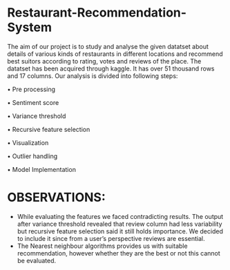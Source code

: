 # Restaurant-Recommendation-System

The aim of our project is to study and analyse the given datatset about details of various kinds of restaurants in different locations and recommend best suitors according to rating, votes and reviews of the place. The datatset has been acquired through kaggle. It has over 51 thousand rows and 17 columns. Our analysis is divided into following steps: 

•	Pre processing

•	Sentiment score

•	Variance threshold

•	Recursive feature selection

•	Visualization

•	Outlier handling

•	Model Implementation


# OBSERVATIONS: 
* While evaluating the features we faced contradicting results. The output after variance threshold revealed that review column had less variability but recursive feature selection said it still holds importance. We decided to include it since from a user’s perspective reviews are essential.
* The Nearest neighbour algorithms provides us with suitable recommendation, however whether they are the best or not this cannot be evaluated.


